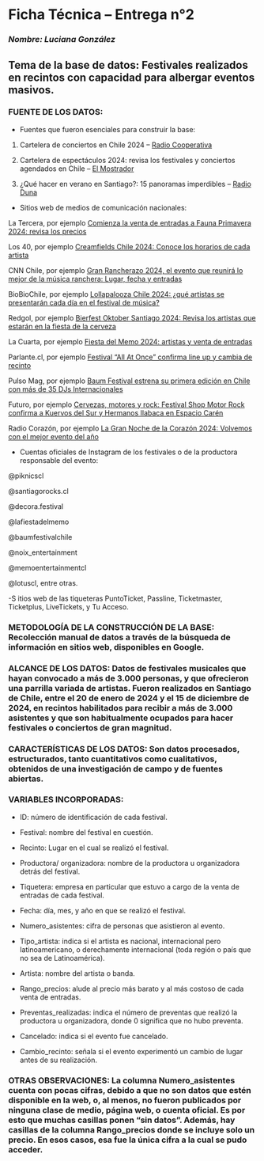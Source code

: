 # **Ficha Técnica – Entrega n°2**

### *Nombre: Luciana González*

## **Tema de la base de datos: Festivales realizados en recintos con capacidad para albergar eventos masivos.**


### **FUENTE DE LOS DATOS**:

- Fuentes que fueron esenciales para construir la base:

1. Cartelera de conciertos en Chile 2024 – [Radio Cooperativa](https://cooperativa.cl/noticias/magazine/musica/shows-en-vivo/cartelera-de-conciertos-en-chile-2024/2024-01-01/183840.html)

2. Cartelera de espectáculos 2024: revisa los festivales y conciertos agendados en Chile – [El Mostrador](https://www.elmostrador.cl/datos-utiles/2024/01/26/cartelera-de-espectaculos-2024-revisa-los-festivales-y-conciertos-agendados-en-chile/)

3. ¿Qué hacer en verano en Santiago?: 15 panoramas imperdibles – [Radio Duna](https://www.duna.cl/cultura/2024/01/05/que-hacer-en-verano-en-santiago-15-panoramas-imperdibles/#)

- Sitios web de medios de comunicación nacionales:

La Tercera, por ejemplo [Comienza la venta de entradas a Fauna Primavera 2024: revisa los precios](https://www.latercera.com/servicios/noticia/fauna-primavera-2024-revisa-los-precios-y-cuando-es-la-venta-de-entradas/MZYAFLVMZFB2HFDFMSKR356QHY/)

Los 40, por ejemplo [Creamfields Chile 2024: Conoce los horarios de cada artista](https://los40.cl/2024/10/29/creamfields-chile-2024-conoce-los-horarios-de-cada-artista/)

CNN Chile, por ejemplo [Gran Rancherazo 2024, el evento que reunirá lo mejor de la música ranchera: Lugar, fecha y entradas](https://www.cnnchile.com/cultura/gran-rancherazo-2024-musica-ranchera-entradas-asistir-comprar_20241108/)

BioBioChile, por ejemplo [Lollapalooza Chile 2024: ¿qué artistas se presentarán cada día en el festival de música?](https://www.biobiochile.cl/noticias/servicios/toma-nota/2024/03/13/lollapalooza-chile-2024-que-artistas-se-presentaran-cada-dia-en-el-festival-de-musica.shtml)

Redgol, por ejemplo [Bierfest Oktober Santiago 2024: Revisa los artistas que estarán en la fiesta de la cerveza](https://redgol.cl/tendencias/bierfest-oktober-santiago-2024-lineup-artistas-regresa-festival-de-cerveza-glup-tronic-gufi)

La Cuarta, por ejemplo [Fiesta del Memo 2024: artistas y venta de entradas]( https://www.lacuarta.com/servicios/noticia/fiesta-del-memo-2024-artistas-y-venta-de-entradas/U73SBMKT4JFZZPUJZW2DEH27RU/)


Parlante.cl, por ejemplo [Festival “All At Once” confirma line up y cambia de recinto]( https://www.parlante.cl/festival-all-at-once-confirma-line-up-y-cambia-de-recinto/)

Pulso Mag, por ejemplo [Baum Festival estrena su primera edición en Chile con más de 35 DJs Internacionales](https://www.pulsomag.com/2024/03/13/baum-festival-estrena-su-primera-edicion-en-chile-con-mas-de-35-djs-internacionales/)

Futuro, por ejemplo [Cervezas, motores y rock: Festival Shop Motor Rock confirma a Kuervos del Sur y Hermanos Ilabaca en Espacio Carén]( https://www.futuro.cl/2024/10/cervezas-motores-y-rock-festival-shop-motor-rock-confirma-a-kuervos-del-sur-y-hermanos-ilabaca-en-espacio-caren/)

Radio Corazón, por ejemplo [La Gran Noche de la Corazón 2024: Volvemos con el mejor evento del año]( https://www.corazon.cl/2024/03/la-gran-noche-de-la-corazon-2024-volvemos-con-el-mejor-evento-del-ano/)

- Cuentas oficiales de Instagram de los festivales o de la productora responsable del evento:

@piknicscl

@santiagorocks.cl

@decora.festival

@lafiestadelmemo

@baumfestivalchile

@noix_entertainment

@memoentertainmentcl

@lotuscl, entre otras.

-S itios web de las tiqueteras PuntoTicket, Passline, Ticketmaster, Ticketplus, LiveTickets, y Tu Acceso.


### **METODOLOGÍA DE LA CONSTRUCCIÓN DE LA BASE**: Recolección manual de datos a través de la búsqueda de información en sitios web, disponibles en Google.

### **ALCANCE DE LOS DATOS**: Datos de festivales musicales que hayan convocado a más de 3.000 personas, y que ofrecieron una parrilla variada de artistas. Fueron realizados en Santiago de Chile, entre el 20 de enero de 2024 y el 15 de diciembre de 2024, en recintos habilitados para recibir a más de 3.000 asistentes y que son habitualmente ocupados para hacer festivales o conciertos de gran magnitud.

### **CARACTERÍSTICAS DE LOS DATOS**: Son datos procesados, estructurados, tanto cuantitativos como cualitativos, obtenidos de una investigación de campo y de fuentes abiertas.

### **VARIABLES INCORPORADAS**:

- ID: número de identificación de cada festival.

- Festival: nombre del festival en cuestión.

- Recinto: Lugar en el cual se realizó el festival.

- Productora/ organizadora: nombre de la productora u organizadora detrás del festival.

- Tiquetera: empresa en particular que estuvo a cargo de la venta de entradas de cada festival.

- Fecha: día, mes, y año en que se realizó el festival.

- Numero_asistentes: cifra de personas que asistieron al evento.

- Tipo_artista: indica si el artista es nacional, internacional pero latinoamericano, o derechamente internacional (toda región o país que no sea de Latinoamérica).

- Artista: nombre del artista o banda.

- Rango_precios: alude al precio más barato y al más costoso de cada venta de entradas.

- Preventas_realizadas: indica el número de preventas que realizó la productora u organizadora, donde 0 significa que no hubo preventa.

- Cancelado: indica si el evento fue cancelado.

- Cambio_recinto: señala si el evento experimentó un cambio de lugar antes de su realización.


### **OTRAS OBSERVACIONES**: La columna Numero_asistentes cuenta con pocas cifras, debido a que no son datos que estén disponible en la web, o, al menos, no fueron publicados por ninguna clase de medio, página web, o cuenta oficial. Es por esto que muchas casillas ponen “sin datos”. Además, hay casillas de la columna Rango_precios donde se incluye solo un precio. En esos casos, esa fue la única cifra a la cual se pudo acceder.